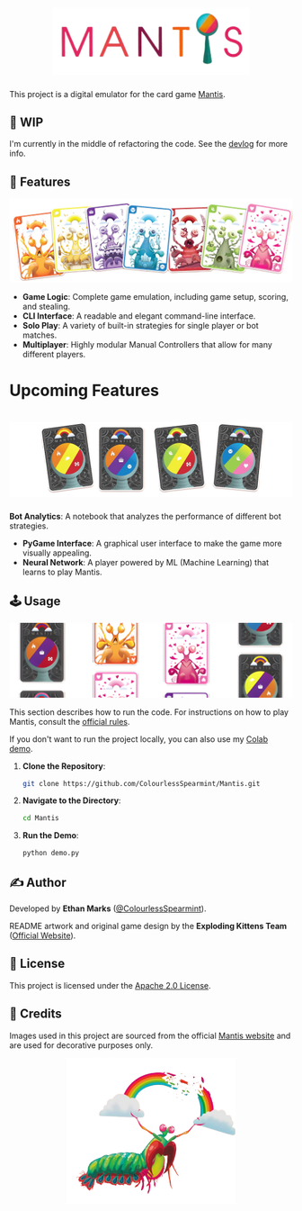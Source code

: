 <h1 align="center">
  <img src="images/mantis_logo_transparent.png" alt="Mantis Logo" width="350">
</h1>

This project is a digital emulator for the card game [Mantis](https://www.explodingkittens.com/products/mantis).

## 🚧 WIP
I'm currently in the middle of refactoring the code. See the [devlog](https://github.com/ColourlessSpearmint/Mantis/blob/feature/refactor/devlog.md) for more info.

## 🚀 Features

<div align="center">
  <img src="images\card_types_transparent.png" alt="Card Types" width="600">
</div>

- **Game Logic**: Complete game emulation, including game setup, scoring, and stealing.
- **CLI Interface**: A readable and elegant command-line interface.
- **Solo Play**: A variety of built-in strategies for single player or bot matches.
- **Multiplayer**: Highly modular Manual Controllers that allow for many different players.

# Upcoming Features

<h1 align="center">
  <img src="images/card_backs_transparent.png" alt="Card Backs" width="600">
</h1>

**Bot Analytics**: A notebook that analyzes the performance of different bot strategies.
- **PyGame Interface**: A graphical user interface to make the game more visually appealing.
- **Neural Network**: A player powered by ML (Machine Learning) that learns to play Mantis.

## 🕹️ Usage

<div align="center">
  <img src="images\card_vertical_rows_transparent_banner.png" alt="Card Types" width="600">
</div>

This section describes how to run the code. For instructions on how to play Mantis, consult the [official rules](https://www.explodingkittens.com/pages/how-to-play-mantis).

If you don't want to run the project locally, you can also use my [Colab demo](https://colab.research.google.com/drive/1ZNCDydqIY79T9lViSvtTxuxSISGiUHdg?usp=sharing).

1.  **Clone the Repository**:
    ```bash
    git clone https://github.com/ColourlessSpearmint/Mantis.git
    ```
2.  **Navigate to the Directory**:
    ```bash
    cd Mantis
    ```
3.  **Run the Demo**:
    ```bash
    python demo.py
    ```

## ✍️ Author

Developed by **Ethan Marks** ([@ColourlessSpearmint](https://github.com/ColourlessSpearmint)).

README artwork and original game design by the **Exploding Kittens Team** ([Official Website](https://www.explodingkittens.com/pages/about-exploding-kittens)).

## 📜 License

This project is licensed under the [Apache 2.0 License](https://www.apache.org/licenses/LICENSE-2.0).

## 🙏 Credits

Images used in this project are sourced from the official [Mantis website](https://www.explodingkittens.com/products/mantis) and are used for decorative purposes only.

<div align="center">
  <img src="images\mantis_shrimp_transparent.png" alt="Card Types" width="300">
</div>
